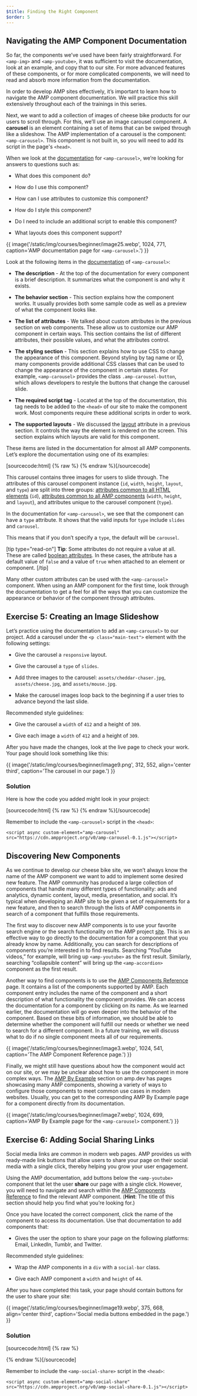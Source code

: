 ```yaml
---
$title: Finding the Right Component
$order: 5
---
```


## Navigating the AMP Component Documentation

So far, the components we’ve used have been fairly straightforward. For `<amp-img>` and `<amp-youtube>`, it was sufficient to visit the documentation, look at an example, and copy that to our site. For more advanced features of these components, or for more complicated components, we will need to read and absorb more information from the documentation.

In order to develop AMP sites effectively, it’s important to learn how to navigate the AMP component documentation. We will practice this skill extensively throughout each of the trainings in this series.

Next, we want to add a collection of images of cheese bike products for our users to scroll through. For this, we’ll use an image carousel component. A **carousel** is an element containing a set of items that can be swiped through like a slideshow. The AMP implementation of a carousel is the component: `<amp-carousel>`. This component is not built in, so you will need to add its script in the page's `<head>`.

When we look at the [documentation](../../../documentation/components/reference/amp-carousel.md) for `<amp-carousel>`, we’re looking for answers to questions such as:

- What does this component do?

- How do I use this component?

- How can I use attributes to customize this component?

- How do I style this component?

- Do I need to include an additional script to enable this component?

- What layouts does this component support?

{{ image('/static/img/courses/beginner/image25.webp', 1024, 771, caption='AMP documentation page for `<amp-carousel>`.') }}

Look at the following items in the [documentation](../../../documentation/components/reference/amp-carousel.md) of `<amp-carousel>`:

- **The description** - At the top of the documentation for every component is a brief description. It summarizes what the component is and why it exists.

- **The behavior section** - This section explains how the component works. It usually provides both some sample code as well as a preview of what the component looks like.

- **The list of attributes** - We talked about custom attributes in the previous section on web components. These allow us to customize our AMP component in certain ways. This section contains the list of different attributes, their possible values, and what the attributes control.

- **The styling section** - This section explains how to use CSS to change the appearance of this component. Beyond styling by tag name or ID, many components provide additional CSS classes that can be used to change the appearance of the component in certain states. For example, `<amp-carousel>` provides the class `.amp-carousel-button`, which allows developers to restyle the buttons that change the carousel slide.

- **The required script tag** - Located at the top of the documentation, this tag needs to be added to the `<head>` of our site to make the component work. Most components require these additional scripts in order to work.

- **The supported layouts** - We discussed the [layout](../../../documentation/guides-and-tutorials/learn/amp-html-layout/layouts_demonstrated.html) attribute in a previous section. It controls the way the element is rendered on the screen. This section explains which layouts are valid for this component.

These items are listed in the documentation for almost all AMP components. Let’s explore the documentation using one of its examples:

[sourcecode:html]
{% raw %}<amp-carousel id="carousel-with-preview"
    width="450"
    height="300"
    layout="responsive"
    type="slides">
<amp-img src="images/image1.jpg"
      width="450"
      height="300"
      layout="responsive"
      alt="apples"></amp-img>
<amp-img src="images/image2.jpg"
      width="450"
      height="300"
      layout="responsive"
      alt="lemons"></amp-img>
<amp-img src="images/image3.jpg"
      width="450"
      height="300"
      layout="responsive"
      alt="blueberries"></amp-img>
</amp-carousel>
{% endraw %}[/sourcecode]

This carousel contains three images for users to slide through. The attributes of this carousel component instance (`id`, `width`, `height`, `layout`, and `type`) are split into three groups: [attributes common to all HTML elements](https://developer.mozilla.org/en-US/docs/Web/HTML/Global_attributes) (`id`), [attributes common to all AMP components](../../../documentation/guides-and-tutorials/learn/common_attributes.md) (`width`, `height`, and `layout`), and attributes unique to the carousel component (`type`).

In the documentation for `<amp-carousel>`, we see that the component can have a `type` attribute. It shows that the valid inputs for `type` include `slides` and `carousel`.

This means that if you don’t specify a `type`, the default will be `carousel`.

[tip type="read-on"]
**Tip**: Some attributes do not require a value at all. These are called [boolean attributes](https://html.spec.whatwg.org/multipage/common-microsyntaxes.html#boolean-attributes). In these cases, the attribute has a default value of `false` and a value of `true` when attached to an element or component.
[/tip]

Many other custom attributes can be used with the `<amp-carousel>` component. When using an AMP component for the first time, look through the documentation to get a feel for all the ways that you can customize the appearance or behavior of the component through attributes.

## Exercise 5: Creating an Image Slideshow

Let’s practice using the documentation to add an `<amp-carousel>` to our project. Add a carousel under the `<p class="main-text">` element with the following settings:

- Give the carousel a `responsive` layout.

- Give the carousel a `type` of `slides`.

- Add three images to the carousel: `assets/cheddar-chaser.jpg`, `assets/cheese.jpg`, and `assets/mouse.jpg`.

- Make the carousel images loop back to the beginning if a user tries to advance beyond the last slide.

Recommended style guidelines:

- Give the carousel a `width` of `412` and a height of `309`.

- Give each image a `width` of `412` and a height of `309`.

After you have made the changes, look at the live page to check your work. Your page should look something like this:

{{ image('/static/img/courses/beginner/image9.png', 312, 552,  align='center third', caption='The carousel in our page.') }}

### Solution

Here is how the code you added might look in your project:

[sourcecode:html]
{% raw %}<amp-carousel layout="responsive" width="412" height="309" type="slides" loop>
    <amp-img src="https://cdn.glitch.com/d7f46a57-0ca4-4cca-ab0f-69068dec6631%2Fcheddar-chaser.jpg?1540228205366"
             width="412" height="309" layout="responsive"></amp-img>
    <amp-img src="https://cdn.glitch.com/d7f46a57-0ca4-4cca-ab0f-69068dec6631%2Fcheese.jpg?1540228223785"
             width="412" height="309" layout="responsive"></amp-img>
    <amp-img src="https://cdn.glitch.com/d7f46a57-0ca4-4cca-ab0f-69068dec6631%2Fmouse.jpg?1540228223963"
             width="412" height="309" layout="responsive"></amp-img>
</amp-carousel>
{% endraw %}[/sourcecode]

Remember to include the `<amp-carousel>` script in the `<head>`:

```
<script async custom-element="amp-carousel" src="https://cdn.ampproject.org/v0/amp-carousel-0.1.js"></script>
```

## Discovering New Components

As we continue to develop our cheese bike site, we won’t always know the name of the AMP component we want to add to implement some desired new feature. The AMP community has produced a large collection of components that handle many different types of functionality: ads and analytics, dynamic content, layout, media, presentation, and social. It’s typical when developing an AMP site to be given a set of requirements for a new feature, and then to search through the lists of AMP components in search of a component that fulfills those requirements.

The first way to discover new AMP components is to use your favorite search engine or the search functionality on the AMP project [site](https://amp.dev/). This is an effective way to go directly to the documentation for a component that you already know by name. Additionally, you can search for descriptions of components you’re interested in to find results. Searching “YouTube videos,” for example, will bring up `<amp-youtube>` as the first result. Similarly, searching “collapsible content” will bring up the `<amp-accordion>` component as the first result.

Another way to find components is to use the [AMP Components Reference](../../../documentation/components/index.html) page. It contains a list of the components supported by AMP. Each component entry includes the name of the component and a short description of what functionality the component provides. We can access the documentation for a component by clicking on its name. As we learned earlier, the documentation will go even deeper into the behavior of the component. Based on these bits of information, we should be able to determine whether the component will fulfill our needs or whether we need to search for a different component. In a future training, we will discuss what to do if no single component meets all of our requirements.

{{ image('/static/img/courses/beginner/image3.webp', 1024, 541, caption='The AMP Component Reference page.') }}

Finally, we might still have questions about how the component would act on our site, or we may be unclear about how to use the component in more complex ways. The [AMP By Example](../../../documentation/examples/index.html) section on amp.dev has pages showcasing many AMP components, showing a variety of ways to configure those components to meet common use cases in modern websites. Usually, you can get to the corresponding AMP By Example page for a component directly from its documentation.

{{ image('/static/img/courses/beginner/image7.webp', 1024, 699, caption='AMP By Example page for the `<amp-carousel>` component.') }}

## Exercise 6: Adding Social Sharing Links

Social media links are common in modern web pages. AMP provides us with ready-made link buttons that allow users to share your page on their social media with a single click, thereby helping you grow your user engagement.

Using the AMP documentation, add buttons below the `<amp-youtube>` component that let the user **share** our page with a single click. However, you will need to navigate and search within the [AMP Components Reference](../../../documentation/components/index.html) to find the relevant AMP component. (**Hint**: The title of this section should help you find what you’re looking for.)

Once you have located the correct component, click the name of the component to access its documentation. Use that documentation to add components that:

- Gives the user the option to share your page on the following platforms: Email, LinkedIn, Tumblr, and Twitter.

Recommended style guidelines:

- Wrap the AMP components in a `div` with a `social-bar` class.

- Give each AMP component a `width` and `height` of `44`.

After you have completed this task, your page should contain buttons for the user to share your site:

{{ image('/static/img/courses/beginner/image19.webp', 375, 668,  align='center third', caption='Social media buttons embedded in the page.') }}

### Solution

[sourcecode:html]
{% raw %}<div class="social-bar">
  <amp-social-share type="email" width="44" height="44"></amp-social-share>
  <amp-social-share type="linkedin" width="44" height="44"></amp-social-share>
  <amp-social-share type="tumblr" width="44" height="44"></amp-social-share>
  <amp-social-share type="twitter" width="44" height="44"></amp-social-share>
</div>
{% endraw %}[/sourcecode]

Remember to include the `<amp-social-share>` script in the `<head>`:

```
<script async custom-element="amp-social-share" src="https://cdn.ampproject.org/v0/amp-social-share-0.1.js"></script>
```
